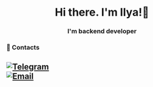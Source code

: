 <h1 align="center">Hi there. I'm Ilya!👋</h1>
<h3 align="center">I'm backend developer</h3>

### 🔗 Contacts 

[![Telegram](https://img.shields.io/badge/Telegram-2CA5E0?style=for-the-badge&logo=telegram&logoColor=white)](https://t.me/ssheyman)               
[![Email](https://img.shields.io/badge/Gmail-D14836?style=for-the-badge&logo=gmail&logoColor=white&link=mailto:fedoseeva.ektr@gmail.com)](mailto:ilyasheyman04@gmail.com)           
---         
